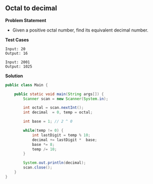 ## Octal to decimal

**Problem Statement**

- Given a positive octal number, find its equivalent decimal number.

**Test Cases**

```
Input: 20
Output: 16

Input: 2001
Output: 1025
```

**Solution**

```java
public class Main {

	public static void main(String args[]) {
		Scanner scan = new Scanner(System.in);

		int octal = scan.nextInt();
		int decimal  = 0, temp = octal;

		int base = 1; // 2 ^ 0

		while(temp != 0) {
			int lastDigit = temp % 10;
			decimal += lastDigit *  base;
			base *= 8;
			temp /= 10;
		}

		System.out.println(decimal);
		scan.close();
	}
}
```
